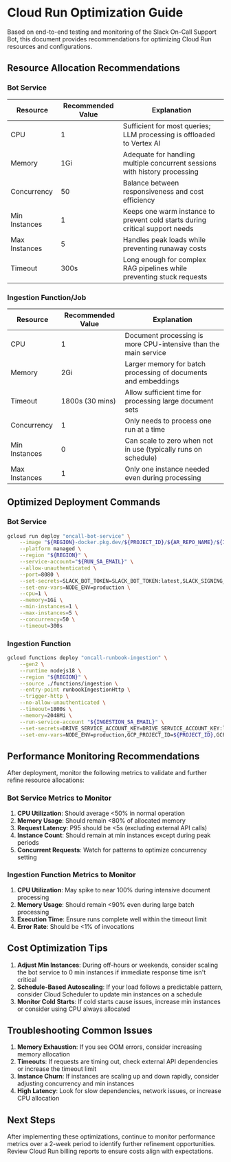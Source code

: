 # Cloud Run Optimization Guide

Based on end-to-end testing and monitoring of the Slack On-Call Support Bot, this document provides recommendations for optimizing Cloud Run resources and configurations.

## Resource Allocation Recommendations

### Bot Service

| Resource      | Recommended Value | Explanation                                                                  |
| ------------- | ----------------- | ---------------------------------------------------------------------------- |
| CPU           | 1                 | Sufficient for most queries; LLM processing is offloaded to Vertex AI        |
| Memory        | 1Gi               | Adequate for handling multiple concurrent sessions with history processing   |
| Concurrency   | 50                | Balance between responsiveness and cost efficiency                           |
| Min Instances | 1                 | Keeps one warm instance to prevent cold starts during critical support needs |
| Max Instances | 5                 | Handles peak loads while preventing runaway costs                            |
| Timeout       | 300s              | Long enough for complex RAG pipelines while preventing stuck requests        |

### Ingestion Function/Job

| Resource      | Recommended Value | Explanation                                                     |
| ------------- | ----------------- | --------------------------------------------------------------- |
| CPU           | 1                 | Document processing is more CPU-intensive than the main service |
| Memory        | 2Gi               | Larger memory for batch processing of documents and embeddings  |
| Timeout       | 1800s (30 mins)   | Allow sufficient time for processing large document sets        |
| Concurrency   | 1                 | Only needs to process one run at a time                         |
| Min Instances | 0                 | Can scale to zero when not in use (typically runs on schedule)  |
| Max Instances | 1                 | Only one instance needed even during processing                 |

## Optimized Deployment Commands

### Bot Service

```bash
gcloud run deploy "oncall-bot-service" \
    --image "${REGION}-docker.pkg.dev/${PROJECT_ID}/${AR_REPO_NAME}/${IMAGE_NAME}:latest" \
    --platform managed \
    --region "${REGION}" \
    --service-account="${RUN_SA_EMAIL}" \
    --allow-unauthenticated \
    --port=8080 \
    --set-secrets=SLACK_BOT_TOKEN=SLACK_BOT_TOKEN:latest,SLACK_SIGNING_SECRET=SLACK_SIGNING_SECRET:latest,TICKET_CHANNEL_ID=TICKET_CHANNEL_ID:latest,GCP_PROJECT_ID=GCP_PROJECT_ID:latest,GCP_REGION=GCP_REGION:latest,VERTEX_AI_INDEX_ID=VERTEX_AI_INDEX_ID:latest,VERTEX_AI_INDEX_ENDPOINT_ID=VERTEX_AI_INDEX_ENDPOINT_ID:latest,DRIVE_SERVICE_ACCOUNT_KEY=DRIVE_SERVICE_ACCOUNT_KEY:latest,PERSONALITY_USER_ID=PERSONALITY_USER_ID:latest \
    --set-env-vars=NODE_ENV=production \
    --cpu=1 \
    --memory=1Gi \
    --min-instances=1 \
    --max-instances=5 \
    --concurrency=50 \
    --timeout=300s
```

### Ingestion Function

```bash
gcloud functions deploy "oncall-runbook-ingestion" \
    --gen2 \
    --runtime nodejs18 \
    --region "${REGION}" \
    --source ./functions/ingestion \
    --entry-point runbookIngestionHttp \
    --trigger-http \
    --no-allow-unauthenticated \
    --timeout=1800s \
    --memory=2048Mi \
    --run-service-account "${INGESTION_SA_EMAIL}" \
    --set-secrets=DRIVE_SERVICE_ACCOUNT_KEY=DRIVE_SERVICE_ACCOUNT_KEY:latest,VERTEX_AI_INDEX_ID=VERTEX_AI_INDEX_ID:latest,VERTEX_AI_INDEX_ENDPOINT_ID=VERTEX_AI_INDEX_ENDPOINT_ID:latest,VERTEX_AI_EMBEDDING_MODEL_NAME=VERTEX_AI_EMBEDDING_MODEL_NAME:latest,GOOGLE_DRIVE_FOLDER_ID=GOOGLE_DRIVE_FOLDER_ID:latest \
    --set-env-vars=NODE_ENV=production,GCP_PROJECT_ID=${PROJECT_ID},GCP_REGION=${REGION}
```

## Performance Monitoring Recommendations

After deployment, monitor the following metrics to validate and further refine resource allocations:

### Bot Service Metrics to Monitor

1. **CPU Utilization**: Should average <50% in normal operation
2. **Memory Usage**: Should remain <80% of allocated memory
3. **Request Latency**: P95 should be <5s (excluding external API calls)
4. **Instance Count**: Should remain at min instances except during peak periods
5. **Concurrent Requests**: Watch for patterns to optimize concurrency setting

### Ingestion Function Metrics to Monitor

1. **CPU Utilization**: May spike to near 100% during intensive document processing
2. **Memory Usage**: Should remain <90% even during large batch processing
3. **Execution Time**: Ensure runs complete well within the timeout limit
4. **Error Rate**: Should be <1% of invocations

## Cost Optimization Tips

1. **Adjust Min Instances**: During off-hours or weekends, consider scaling the bot service to 0 min instances if immediate response time isn't critical
2. **Schedule-Based Autoscaling**: If your load follows a predictable pattern, consider Cloud Scheduler to update min instances on a schedule
3. **Monitor Cold Starts**: If cold starts cause issues, increase min instances or consider using CPU always allocated

## Troubleshooting Common Issues

1. **Memory Exhaustion**: If you see OOM errors, consider increasing memory allocation
2. **Timeouts**: If requests are timing out, check external API dependencies or increase the timeout limit
3. **Instance Churn**: If instances are scaling up and down rapidly, consider adjusting concurrency and min instances
4. **High Latency**: Look for slow dependencies, network issues, or increase CPU allocation

## Next Steps

After implementing these optimizations, continue to monitor performance metrics over a 2-week period to identify further refinement opportunities. Review Cloud Run billing reports to ensure costs align with expectations.
